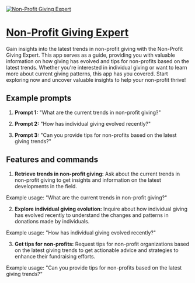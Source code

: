 [![Non-Profit Giving Expert](https://files.oaiusercontent.com/file-0N8bfksTZTX2ou1SovsTUGd8?se=2123-10-20T16%3A55%3A59Z&sp=r&sv=2021-08-06&sr=b&rscc=max-age%3D31536000%2C%20immutable&rscd=attachment%3B%20filename%3D68123ab8-0483-4664-88f2-c1acb603e1db.png&sig=EyCR3z7kFp7bqqNjRm0EkvY/M/oJ4KYNuizOkfwyw9c%3D)](https://chat.openai.com/g/g-tLmDPz16A-non-profit-giving-expert)

# [Non-Profit Giving Expert](https://chat.openai.com/g/g-tLmDPz16A-non-profit-giving-expert)

Gain insights into the latest trends in non-profit giving with the Non-Profit Giving Expert. This app serves as a guide, providing you with valuable information on how giving has evolved and tips for non-profits based on the latest trends. Whether you're interested in individual giving or want to learn more about current giving patterns, this app has you covered. Start exploring now and uncover valuable insights to help your non-profit thrive!

## Example prompts

1. **Prompt 1:** "What are the current trends in non-profit giving?"

2. **Prompt 2:** "How has individual giving evolved recently?"

3. **Prompt 3:** "Can you provide tips for non-profits based on the latest giving trends?"

## Features and commands

1. **Retrieve trends in non-profit giving:** Ask about the current trends in non-profit giving to get insights and information on the latest developments in the field.

Example usage: "What are the current trends in non-profit giving?"

2. **Explore individual giving evolution:** Inquire about how individual giving has evolved recently to understand the changes and patterns in donations made by individuals.

Example usage: "How has individual giving evolved recently?"

3. **Get tips for non-profits:** Request tips for non-profit organizations based on the latest giving trends to get actionable advice and strategies to enhance their fundraising efforts.

Example usage: "Can you provide tips for non-profits based on the latest giving trends?"
